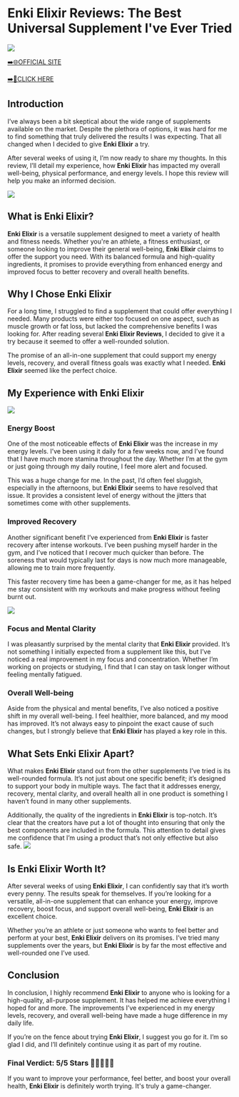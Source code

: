 # Enki Elixir Reviews: The Best Universal Supplement I've Ever Tried

[![](https://static.vecteezy.com/system/resources/thumbnails/019/896/014/small/buy-now-gradient-button-with-cart-symbol-buy-now-illustration-png.png)](https://edetoop.top/lander/sugarpreland-1/enkielixir.html) 

[➡️🌐OFFICIAL SITE](https://edetoop.top/lander/sugarpreland-1/enkielixir.html) 

[➡️🔗CLICK HERE](https://edetoop.top/lander/sugarpreland-1/enkielixir.html) 


## Introduction

I’ve always been a bit skeptical about the wide range of supplements available on the market. Despite the plethora of options, it was hard for me to find something that truly delivered the results I was expecting. That all changed when I decided to give **Enki Elixir** a try.

After several weeks of using it, I’m now ready to share my thoughts. In this review, I’ll detail my experience, how **Enki Elixir** has impacted my overall well-being, physical performance, and energy levels. I hope this review will help you make an informed decision. 

[![](https://wallpapers.com/images/hd/red-order-now-button-udg4jcj4arvn8b0n-2.png)](https://edetoop.top/lander/sugarpreland-1/enkielixir.html)  

## What is Enki Elixir?

**Enki Elixir** is a versatile supplement designed to meet a variety of health and fitness needs. Whether you're an athlete, a fitness enthusiast, or someone looking to improve their general well-being, **Enki Elixir** claims to offer the support you need. With its balanced formula and high-quality ingredients, it promises to provide everything from enhanced energy and improved focus to better recovery and overall health benefits.

## Why I Chose Enki Elixir

For a long time, I struggled to find a supplement that could offer everything I needed. Many products were either too focused on one aspect, such as muscle growth or fat loss, but lacked the comprehensive benefits I was looking for. After reading several **Enki Elixir Reviews**, I decided to give it a try because it seemed to offer a well-rounded solution.

The promise of an all-in-one supplement that could support my energy levels, recovery, and overall fitness goals was exactly what I needed. **Enki Elixir** seemed like the perfect choice.

## My Experience with Enki Elixir

[![](https://static.vecteezy.com/system/resources/thumbnails/019/896/014/small/buy-now-gradient-button-with-cart-symbol-buy-now-illustration-png.png)](https://edetoop.top/lander/sugarpreland-1/enkielixir.html)

### Energy Boost

One of the most noticeable effects of **Enki Elixir** was the increase in my energy levels. I’ve been using it daily for a few weeks now, and I’ve found that I have much more stamina throughout the day. Whether I’m at the gym or just going through my daily routine, I feel more alert and focused.

This was a huge change for me. In the past, I’d often feel sluggish, especially in the afternoons, but **Enki Elixir** seems to have resolved that issue. It provides a consistent level of energy without the jitters that sometimes come with other supplements.

### Improved Recovery

Another significant benefit I’ve experienced from **Enki Elixir** is faster recovery after intense workouts. I’ve been pushing myself harder in the gym, and I’ve noticed that I recover much quicker than before. The soreness that would typically last for days is now much more manageable, allowing me to train more frequently.

This faster recovery time has been a game-changer for me, as it has helped me stay consistent with my workouts and make progress without feeling burnt out.

[![](https://wallpapers.com/images/hd/red-order-now-button-udg4jcj4arvn8b0n-2.png)](https://edetoop.top/lander/sugarpreland-1/enkielixir.html)  

### Focus and Mental Clarity

I was pleasantly surprised by the mental clarity that **Enki Elixir** provided. It’s not something I initially expected from a supplement like this, but I’ve noticed a real improvement in my focus and concentration. Whether I’m working on projects or studying, I find that I can stay on task longer without feeling mentally fatigued.

### Overall Well-being

Aside from the physical and mental benefits, I’ve also noticed a positive shift in my overall well-being. I feel healthier, more balanced, and my mood has improved. It’s not always easy to pinpoint the exact cause of such changes, but I strongly believe that **Enki Elixir** has played a key role in this.

## What Sets Enki Elixir Apart?

What makes **Enki Elixir** stand out from the other supplements I’ve tried is its well-rounded formula. It’s not just about one specific benefit; it’s designed to support your body in multiple ways. The fact that it addresses energy, recovery, mental clarity, and overall health all in one product is something I haven’t found in many other supplements.

Additionally, the quality of the ingredients in **Enki Elixir** is top-notch. It’s clear that the creators have put a lot of thought into ensuring that only the best components are included in the formula. This attention to detail gives me confidence that I’m using a product that’s not only effective but also safe.
[![](https://static.vecteezy.com/system/resources/thumbnails/019/896/014/small/buy-now-gradient-button-with-cart-symbol-buy-now-illustration-png.png)](https://edetoop.top/lander/sugarpreland-1/enkielixir.html)
## Is Enki Elixir Worth It?

After several weeks of using **Enki Elixir**, I can confidently say that it’s worth every penny. The results speak for themselves. If you’re looking for a versatile, all-in-one supplement that can enhance your energy, improve recovery, boost focus, and support overall well-being, **Enki Elixir** is an excellent choice.

Whether you’re an athlete or just someone who wants to feel better and perform at your best, **Enki Elixir** delivers on its promises. I’ve tried many supplements over the years, but **Enki Elixir** is by far the most effective and well-rounded one I’ve used.

## Conclusion

In conclusion, I highly recommend **Enki Elixir** to anyone who is looking for a high-quality, all-purpose supplement. It has helped me achieve everything I hoped for and more. The improvements I’ve experienced in my energy levels, recovery, and overall well-being have made a huge difference in my daily life.

If you’re on the fence about trying **Enki Elixir**, I suggest you go for it. I’m so glad I did, and I’ll definitely continue using it as part of my routine.

### Final Verdict: 5/5 Stars 🌟🌟🌟🌟🌟

If you want to improve your performance, feel better, and boost your overall health, **Enki Elixir** is definitely worth trying. It's truly a game-changer.

